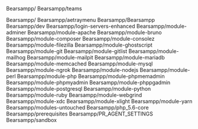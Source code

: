 Bearsampp/
Bearsampp/teams

Bearsampp/
Bearsampp/aetraymenu
Bearsampp/Bearsampp
Bearsampp/dev
Bearsampp/login-servers-enhanced
Bearsampp/module-adminer
Bearsampp/module-apache
Bearsampp/module-bruno
Bearsampp/module-composer
Bearsampp/module-consolez
Bearsampp/module-filezilla
Bearsampp/module-ghostscript
Bearsampp/module-git
Bearsampp/module-gitlist
Bearsampp/module-mailhog
Bearsampp/module-mailpit
Bearsampp/module-mariadb
Bearsampp/module-memcached
Bearsampp/module-mysql
Bearsampp/module-ngrok
Bearsampp/module-nodejs
Bearsampp/module-perl
Bearsampp/module-php
Bearsampp/module-phpmemadmin
Bearsampp/module-phpmyadmin
Bearsampp/module-phppgadmin
Bearsampp/module-postgresql
Bearsampp/module-python
Bearsampp/module-ruby
Bearsampp/module-webgrind
Bearsampp/module-xdc
Bearsampp/module-xlight
Bearsampp/module-yarn
Bearsampp/modules-untouched
Bearsampp/php_5.6-core
Bearsampp/prerequisites
Bearsampp/PR_AGENT_SETTINGS
Bearsampp/sandbox